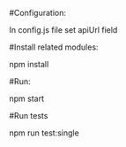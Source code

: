#Configuration:

In config.js file set apiUrl field

#Install related modules:

npm install

#Run:

npm start

#Run tests

npm run test:single
